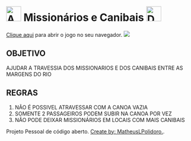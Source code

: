 <h1> <img src="https://user-images.githubusercontent.com/89528428/146678670-668e1005-9c1d-48c8-abc1-b9d6d74c59ed.gif" alt="Anjo" width="40"> Missionários e Canibais <img src="https://user-images.githubusercontent.com/89528428/146678687-60577ef6-f206-4244-90a8-f2a51c628101.gif" alt="Demonio" width = "40"> </h1>
<a href="https://matheuslpolidoro.github.io/Missionarios-e-Canibais/projeto-web/" alt="Jogo" target="_blank" >Clique aqui</a> para abrir o jogo no seu navegador.
<img src="https://user-images.githubusercontent.com/89528428/146678715-fd43cee3-4d86-47e9-ba3e-0a3cb70a173f.gif"/>
<h2>OBJETIVO</h2>
<p>AJUDAR A TRAVESSIA DOS MISSIONARIOS E DOS CANIBAIS ENTRE AS MARGENS DO RIO</p>
<h2>REGRAS</h2>
<ol>
  <li>NÃO É POSSIVEL ATRAVESSAR COM A CANOA VAZIA</li>
  <li>SOMENTE 2 PASSAGEIROS PODEM SUBIR NA CANOA POR VEZ</li>
  <li>NÃO PODE DEIXAR MISSIONÁRIOS EM LOCAIS COM MAIS CANIBAIS</li>
</ol>
<footer class="site-footer h-card">
<div class="footer border-top border-gray-light mt-5 pt-3 text-right text-gray">
        Projeto Pessoal de código aberto. <a href="https://github.com/MatheusLPolidoro/Missionarios-e-Canibais/edit/main/README.md">Create by: MatheusLPolidoro.</a>.
</div>
</footer>
